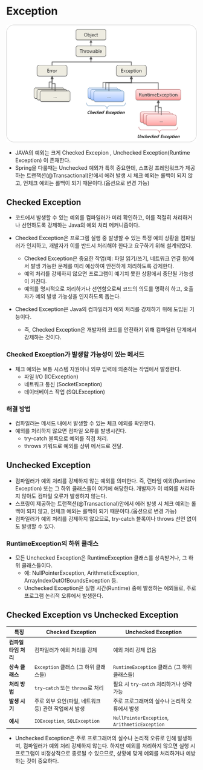 # Exception

![Exception1](images/Exception1.png)

- JAVA의 예외는 크게 Checked Excepion , Unchecked Exception(Runtime Exception) 이 존재한다.
- Spring을 다룰때는 Unchecked 예외가 특히 중요한데, 스프링 프레임워크가 제공하는 트랜잭션(@Transactional)안에서 에러 발생 시 체크 예외는 롤백이 되지 않고, 언체크 예외는 롤백이 되기 때문이다.(옵션으로 변경 가능)

## Checked Exception

- 코드에서 발생할 수 있는 예외를 컴파일러가 미리 확인하고, 이를 적절히 처리하거나 선언하도록 강제하는 Java의 예외 처리 메커니즘이다.

- Checked Exception은 프로그램 실행 중 발생할 수 있는 특정 예외 상황을 컴파일러가 인지하고, 개발자가 이를 반드시 처리해야 한다고 요구하기 위해 설계되었다.

    - Checked Exception은 중요한 작업(예: 파일 읽기/쓰기, 네트워크 연결 등)에서 발생 가능한 문제를 미리 예상하여 안전하게 처리하도록 강제한다.
    - 예외 처리를 강제하지 않으면 프로그램이 예기치 못한 상황에서 중단될 가능성이 커진다.
    - 예외를 명시적으로 처리하거나 선언함으로써 코드의 의도를 명확히 하고, 호출자가 예외 발생 가능성을 인지하도록 돕는다.

- Checked Exception은 Java의 컴파일러가 예외 처리를 강제하기 위해 도입된 기능이다.
    - 즉, Checked Exception은 개발자의 코드를 안전하기 위해 컴파일러 단계에서 강제하는 것이다.

### Checked Exception가 발생할 가능성이 있는 메서드

- 체크 예외는 보통 시스템 자원이나 외부 입력에 의존하는 작업에서 발생한다.
    - 파일 I/O (IOException)
    - 네트워크 통신 (SocketException)
    - 데이터베이스 작업 (SQLException)

### 해결 방법

- 컴파일러는 메서드 내에서 발생할 수 있는 체크 예외를 확인한다.
- 예외를 처리하지 않으면 컴파일 오류를 발생시킨다.
    - try-catch 블록으로 예외를 직접 처리.
    - throws 키워드로 예외를 상위 메서드로 전달.

## Unchecked Exception

- 컴파일러가 예외 처리를 강제하지 않는 예외를 의미한다. 즉, 런타임 예외(Runtime Exception) 또는 그 하위 클래스들이 여기에 해당한다. 개발자가 이 예외를 처리하지 않아도 컴파일 오류가 발생하지 않는다.
- 스프링이 제공하는 트랜잭션(@Transactional)안에서 에러 발생 시 체크 예외는 롤백이 되지 않고, 언체크 예외는 롤백이 되기 때문이다.(옵션으로 변경 가능)
- 컴파일러가 예외 처리를 강제하지 않으므로, try-catch 블록이나 throws 선언 없이도 발생할 수 있다.

### RuntimeException의 하위 클래스

- 모든 Unchecked Exception은 RuntimeException 클래스를 상속받거나, 그 하위 클래스들이다.
    - 예: NullPointerException, ArithmeticException, ArrayIndexOutOfBoundsException 등.
    - Unchecked Exception은 실행 시간(Runtime) 중에 발생하는 예외들로, 주로 프로그램 논리적 오류에서 발생한다.

## Checked Exception vs Unchecked Exception


| **특징**                  | **Checked Exception**                         | **Unchecked Exception**                      |
|---------------------------|----------------------------------------------|---------------------------------------------|
| **컴파일 타임 처리**        | 컴파일러가 예외 처리를 강제                  | 예외 처리 강제 없음                         |
| **상속 클래스**            | `Exception` 클래스 (그 하위 클래스들)          | `RuntimeException` 클래스 (그 하위 클래스들) |
| **처리 방법**              | `try-catch` 또는 `throws`로 처리               | 필요 시 `try-catch` 처리하거나 생략 가능   |
| **발생 시기**              | 주로 외부 요인(파일, 네트워크 등) 관련 작업에서 발생 | 주로 프로그래머의 실수나 논리적 오류에서 발생 |
| **예시**                   | `IOException`, `SQLException`               | `NullPointerException`, `ArithmeticException` |


- Unchecked Exception은 주로 프로그래머의 실수나 논리적 오류로 인해 발생하며, 컴파일러가 예외 처리 강제하지 않는다. 하지만 예외를 처리하지 않으면 실행 시 프로그램이 비정상적으로 종료될 수 있으므로, 상황에 맞게 예외를 처리하거나 예방하는 것이 중요하다.

